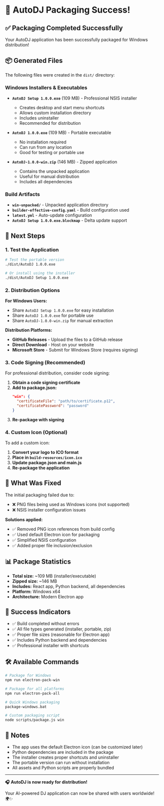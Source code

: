 # 🎉 AutoDJ Packaging Success!

## ✅ Packaging Completed Successfully

Your AutoDJ application has been successfully packaged for Windows distribution!

## 📦 Generated Files

The following files were created in the `dist/` directory:

### Windows Installers & Executables
- **`AutoDJ Setup 1.0.0.exe`** (109 MB) - Professional NSIS installer
  - Creates desktop and start menu shortcuts
  - Allows custom installation directory
  - Includes uninstaller
  - Recommended for distribution

- **`AutoDJ 1.0.0.exe`** (109 MB) - Portable executable
  - No installation required
  - Can run from any location
  - Good for testing or portable use

- **`AutoDJ-1.0.0-win.zip`** (146 MB) - Zipped application
  - Contains the unpacked application
  - Useful for manual distribution
  - Includes all dependencies

### Build Artifacts
- **`win-unpacked/`** - Unpacked application directory
- **`builder-effective-config.yaml`** - Build configuration used
- **`latest.yml`** - Auto-update configuration
- **`AutoDJ Setup 1.0.0.exe.blockmap`** - Delta update support

## 🚀 Next Steps

### 1. Test the Application
```bash
# Test the portable version
./dist/AutoDJ 1.0.0.exe

# Or install using the installer
./dist/AutoDJ Setup 1.0.0.exe
```

### 2. Distribution Options

**For Windows Users:**
- Share `AutoDJ Setup 1.0.0.exe` for easy installation
- Share `AutoDJ 1.0.0.exe` for portable use
- Share `AutoDJ-1.0.0-win.zip` for manual extraction

**Distribution Platforms:**
- **GitHub Releases** - Upload the files to a GitHub release
- **Direct Download** - Host on your website
- **Microsoft Store** - Submit for Windows Store (requires signing)

### 3. Code Signing (Recommended)
For professional distribution, consider code signing:

1. **Obtain a code signing certificate**
2. **Add to package.json:**
   ```json
   "win": {
     "certificateFile": "path/to/certificate.p12",
     "certificatePassword": "password"
   }
   ```
3. **Re-package with signing**

### 4. Custom Icon (Optional)
To add a custom icon:

1. **Convert your logo to ICO format**
2. **Place in `build-resources/icon.ico`**
3. **Update package.json and main.js**
4. **Re-package the application**

## 🔧 What Was Fixed

The initial packaging failed due to:
- ❌ PNG files being used as Windows icons (not supported)
- ❌ NSIS installer configuration issues

**Solutions applied:**
- ✅ Removed PNG icon references from build config
- ✅ Used default Electron icon for packaging
- ✅ Simplified NSIS configuration
- ✅ Added proper file inclusion/exclusion

## 📊 Package Statistics

- **Total size:** ~109 MB (installer/executable)
- **Zipped size:** ~146 MB
- **Includes:** React app, Python backend, all dependencies
- **Platform:** Windows x64
- **Architecture:** Modern Electron app

## 🎯 Success Indicators

- ✅ Build completed without errors
- ✅ All file types generated (installer, portable, zip)
- ✅ Proper file sizes (reasonable for Electron app)
- ✅ Includes Python backend and dependencies
- ✅ Professional installer with shortcuts

## 🛠️ Available Commands

```bash
# Package for Windows
npm run electron-pack-win

# Package for all platforms
npm run electron-pack-all

# Quick Windows packaging
package-windows.bat

# Custom packaging script
node scripts/package.js win
```

## 📝 Notes

- The app uses the default Electron icon (can be customized later)
- Python dependencies are included in the package
- The installer creates proper shortcuts and uninstaller
- The portable version can run without installation
- All assets and Python scripts are properly bundled

---

**🎧 AutoDJ is now ready for distribution!** 

Your AI-powered DJ application can now be shared with users worldwide! 🌍✨ 